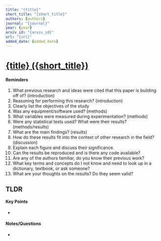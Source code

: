 ```yaml
---
title: "{title}"
short_title: "{short_title}"
authors: {authors}
journal: "{journal}"
year: {year}
arxiv_id: "{arxiv_id}"
url: "{url}"
added_date: {added_date}
---
```


# [{title} ({short_title})][{short_title}]

#### Reminders
1. What previous research and ideas were cited that this paper is building off of? (introduction)
2. Reasoning for performing this research? (introduction)
3. Clearly list the objectives of the study
4. Was any equipment/software used? (methods)
5. What variables were measured during experimentation? (methods)
6. Were any statistical tests used? What were their results? (methods/results)
7. What are the main findings? (results)
8. How do these results fit into the context of other research in the field? (discussion)
9. Explain each figure and discuss their significance.
10. Can the results be reproduced and is there any code available?
11. Are any of the authors familiar, do you know their previous work?
12. What key terms and concepts do I not know and need to look up in a dictionary, textbook, or ask someone?
13. What are your thoughts on the results? Do they seem valid?

## TLDR

#### Key Points

-


#### Notes/Questions

- 

[{short_title}]: {url}
